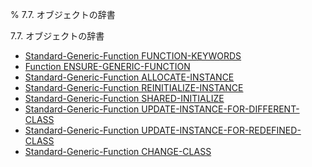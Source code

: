 % 7.7. オブジェクトの辞書

7.7. オブジェクトの辞書

- [Standard-Generic-Function FUNCTION-KEYWORDS](7.7.function-keywords.html)
- [Function ENSURE-GENERIC-FUNCTION](7.7.ensure-generic-function.html)
- [Standard-Generic-Function ALLOCATE-INSTANCE](7.7.allocate-instance.html)
- [Standard-Generic-Function REINITIALIZE-INSTANCE](7.7.reinitialize-instance.html)
- [Standard-Generic-Function SHARED-INITIALIZE](7.7.shared-initialize.html)
- [Standard-Generic-Function UPDATE-INSTANCE-FOR-DIFFERENT-CLASS](7.7.update-instance-for-different-class.html)
- [Standard-Generic-Function UPDATE-INSTANCE-FOR-REDEFINED-CLASS](7.7.update-instance-for-redefined-class.html)
- [Standard-Generic-Function CHANGE-CLASS](7.7.change-class.html)
